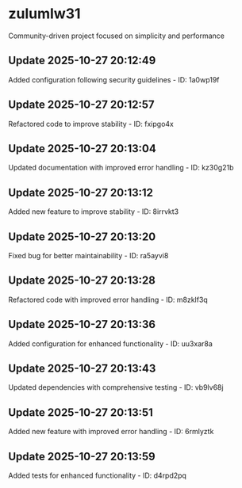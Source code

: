 # zulumlw31
Community-driven project focused on simplicity and performance

## Update 2025-10-27 20:12:49
Added configuration following security guidelines - ID: 1a0wp19f


## Update 2025-10-27 20:12:57
Refactored code to improve stability - ID: fxipgo4x


## Update 2025-10-27 20:13:04
Updated documentation with improved error handling - ID: kz30g21b


## Update 2025-10-27 20:13:12
Added new feature to improve stability - ID: 8irrvkt3


## Update 2025-10-27 20:13:20
Fixed bug for better maintainability - ID: ra5ayvi8


## Update 2025-10-27 20:13:28
Refactored code with improved error handling - ID: m8zklf3q


## Update 2025-10-27 20:13:36
Added configuration for enhanced functionality - ID: uu3xar8a


## Update 2025-10-27 20:13:43
Updated dependencies with comprehensive testing - ID: vb9lv68j


## Update 2025-10-27 20:13:51
Added new feature with improved error handling - ID: 6rmlyztk


## Update 2025-10-27 20:13:59
Added tests for enhanced functionality - ID: d4rpd2pq

